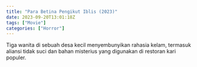 ```yaml
---
title: "Para Betina Pengikut Iblis (2023)"
date: 2023-09-20T13:01:18Z
tags: ["Movie"]
categories: ["Horror"]
---
```


Tiga wanita di sebuah desa kecil menyembunyikan rahasia kelam, termasuk aliansi tidak suci dan bahan misterius yang digunakan di restoran kari populer.

<mux-player stream-type="on-demand"
  src="https://kp3d-my.sharepoint.com/personal/ryoo_kp3d_onmicrosoft_com/_layouts/15/download.aspx?share=EQSFmt78qMFDub5OMzkx6UgBtayyu7TgHYg8Mtodb9kvbw" metadata-video-title="Para Betina Pengikut Iblis (2023)" prefer-playback="mse" controls>
  </mux-player>
  
  
  <script src="https://cdn.jsdelivr.net/npm/@mux/mux-player"></script>
  
 <script id="eXlmsV8dDDKCK8B91eorZvoWJd02d0069cl86DfDvLxHQ" type="application/ld+json">
 {
  "@context": "https://schema.org/",
  "@type": "VideoObject",
  "name": "Para Betina Pengikut Iblis (2023)",
  "contentUrl": "https://stream.mux.com/ycVz2rPdMS45QWKiizn8UPEHtbR5Ua63FFAig02C01fqo.m3u8",
  "thumbnailUrl": "https://www.themoviedb.org/t/p/original/jpDyo4FT7xCPs9Enx0B6dIeP85e.jpg?width=314&fit_mode=preserve&time=25",
  "uploadDate": "2023-09-20T13:01:18Z",
}

</script>